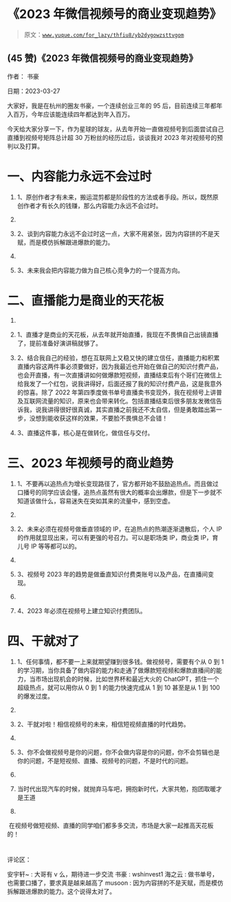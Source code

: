 # 《2023 年微信视频号的商业变现趋势》

> 原文：[`www.yuque.com/for_lazy/thfiu8/yb2dygowzsttvgom`](https://www.yuque.com/for_lazy/thfiu8/yb2dygowzsttvgom)



## (45 赞)《2023 年微信视频号的商业变现趋势》 

作者： 书豪 

日期：2023-03-27 

大家好，我是在杭州的圈友书豪，一个连续创业三年的 95 后，目前连续三年都年入百万，今年应该能连续四年都达到年入百万。 

今天给大家分享一下，作为星球的球友，从去年开始一直做视频号到后面尝试自己直播到视频号矩阵总计超 30 万粉丝的经历过后，谈谈我对 2023 年对视频号的预判以及打算。 

# 一、内容能力永远不会过时 

1.  1、原创作者才有未来，搬运混剪都是阶段性的方法或者手段。所以，既然原创作者才有长久的钱赚，那么内容能力永远不会过时。 

2.  

3.  2、谈到内容能力永远不会过时这一点，大家不用紧张，因为内容拼的不是天赋，而是模仿拆解跟进爆款的能力。 

4.  

5.  3、未来我会把内容能力做为自己核心竞争力的一个提高方向。 

# 二、直播能力是商业的天花板 

1.  

2.  1、直播才是商业的天花板，从去年就开始直播，我现在不畏惧自己出镜直播了，提前准备好演讲稿就够了。 

1.  2、结合我自己的经验，想在互联网上又稳又快的建立信任，直播能力和积累直播内容这两件事必须要做好，因为我最近也开始在做自己的知识付费产品，也会开直播，有一次直播讲如何做爆款短视频，直播结束后有个哥们在微信上给我发了一个红包，说我讲得好，后面还报了我的知识付费产品，这是我意外的惊喜。除了 2022 年第四季度做书单号直播卖书变现外，我在视频号上讲普及互联网流量的知识，原来也会带来转化。包括直播结束后很多朋友发微信告诉我，说我讲得很好很真诚，其实直播之前我还不太自信，但是勇敢踏出第一步，没想到能收获这样的效果，不要脸不畏惧总不会错！ 

1.  3、直播这件事，核心是在做转化，做信任与交付。 

# 三、2023 年视频号的商业趋势 

1.  1、不要再以追热点为增长变现路径了，官方都开始不鼓励追热点。而且做过口播号的同学应该会懂，追热点虽然有很大的概率会出爆款，但是下一步就不知道该做什么，容易迷失在突如其来的流量中，感到空虚。 

2.  

3.  2、未来必须在视频号做垂直领域的 IP，在追热点的热潮逐渐退散后，个人 IP 的作用就显现出来，可以有更强的号召力。可以是职场类 IP，商业类 IP，育儿号 IP 等等都可以的。 

4.  

5.  3、视频号 2023 年的趋势是做垂直知识付费类账号以及产品，在直播间变现。 

6.  

7.  4、2023 年必须在视频号上建立知识付费团队。 

# 四、干就对了 

1.  1、任何事情，都不要一上来就期望赚到很多钱。做视频号，需要有个从 0 到 1 的学习期，当你具备了做内容的能力和走通了做爆款短视频和爆款直播间的能力，当市场出现机会的时候，比如世界杯和最近大火的 ChatGPT，抓住一个超级热点，就可以用你从 0 到 1 的能力快速完成从 1 到 10 甚至是从 1 到 100 的爆发过度。 

2.  

3.  2、干就对啦！相信视频号的未来，相信短视频直播的时代趋势。 

4.  

5.  3、你不会做视频号是你的问题，你不会做内容是你的问题，你不会剪辑也是你的问题，不是短视频、直播、视频号的问题，不是时代的问题。 

6.  

7.  当时代出现汽车的时候，就抛弃马车吧，拥抱新时代，大家共勉，抱团取暖才是王道 

8.  

 在视频号做短视频、直播的同学咱们都多多交流，市场是大家一起推高天花板的！ 

#   

评论区： 

安宇轩~ : 大哥有 v 么，期待进一步交流 书豪 : wshinvest1 海之云 : 做书单号，也需要口播了，要求真是越来越高了 musoon : 因为内容拼的不是天赋，而是模仿拆解跟进爆款的能力。这个说得太对了。